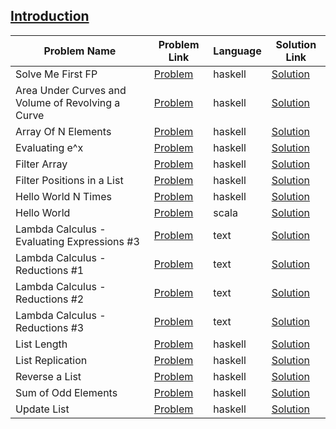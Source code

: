 ## [Introduction](https://www.hackerrank.com/domains/fp/intro)

Problem Name|Problem Link|Language|Solution Link
---|---|---|---
Solve Me First FP|[Problem](https://www.hackerrank.com/challenges/fp-solve-me-first/problem)|haskell|[Solution](./fp-solve-me-first.hs)
Area Under Curves and Volume of Revolving a Curve|[Problem](https://www.hackerrank.com/challenges/area-under-curves-and-volume-of-revolving-a-curv/problem)|haskell|[Solution](./area-under-curves-and-volume-of-revolving-a-curv.hs)
Array Of N Elements|[Problem](https://www.hackerrank.com/challenges/fp-array-of-n-elements/problem)|haskell|[Solution](./fp-array-of-n-elements.hs)
Evaluating e^x|[Problem](https://www.hackerrank.com/challenges/eval-ex/problem)|haskell|[Solution](./eval-ex.hs)
Filter Array|[Problem](https://www.hackerrank.com/challenges/fp-filter-array/problem)|haskell|[Solution](./fp-filter-array.hs)
Filter Positions in a List|[Problem](https://www.hackerrank.com/challenges/fp-filter-positions-in-a-list/problem)|haskell|[Solution](./fp-filter-positions-in-a-list.hs)
Hello World N Times|[Problem](https://www.hackerrank.com/challenges/fp-hello-world-n-times/problem)|haskell|[Solution](./fp-hello-world-n-times.hs)
Hello World|[Problem](https://www.hackerrank.com/challenges/fp-hello-world/problem)|scala|[Solution](./fp-hello-world.scala)
Lambda Calculus - Evaluating Expressions #3|[Problem](https://www.hackerrank.com/challenges/lambda-calculus-evaluate-the-expression/problem)|text|[Solution](./lambda-calculus-evaluate-the-expression.text)
Lambda Calculus - Reductions #1|[Problem](https://www.hackerrank.com/challenges/lambda-calculus-reductions-1/problem)|text|[Solution](./lambda-calculus-reductions-1.text)
Lambda Calculus - Reductions #2|[Problem](https://www.hackerrank.com/challenges/lambda-calculus-reductions-2/problem)|text|[Solution](./lambda-calculus-reductions-2.text)
Lambda Calculus - Reductions #3|[Problem](https://www.hackerrank.com/challenges/lambda-calculus-reductions-3/problem)|text|[Solution](./lambda-calculus-reductions-3.text)
List Length|[Problem](https://www.hackerrank.com/challenges/fp-list-length/problem)|haskell|[Solution](./fp-list-length.hs)
List Replication|[Problem](https://www.hackerrank.com/challenges/fp-list-replication/problem)|haskell|[Solution](./fp-list-replication.hs)
Reverse a List|[Problem](https://www.hackerrank.com/challenges/fp-reverse-a-list/problem)|haskell|[Solution](./fp-reverse-a-list.hs)
Sum of Odd Elements|[Problem](https://www.hackerrank.com/challenges/fp-sum-of-odd-elements/problem)|haskell|[Solution](./fp-sum-of-odd-elements.hs)
Update List|[Problem](https://www.hackerrank.com/challenges/fp-update-list/problem)|haskell|[Solution](./fp-update-list.hs)
